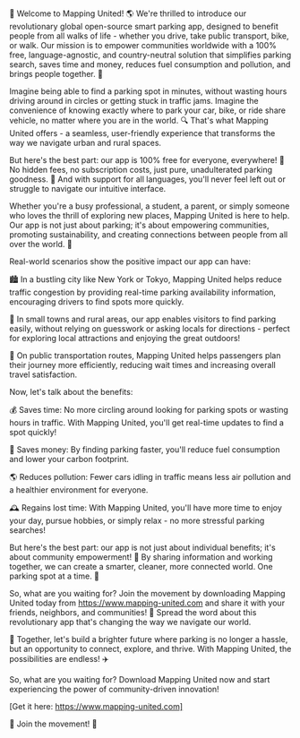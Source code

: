 🚀 Welcome to Mapping United! 🌎 We're thrilled to introduce our revolutionary global open-source smart parking app, designed to benefit people from all walks of life - whether you drive, take public transport, bike, or walk. Our mission is to empower communities worldwide with a 100% free, language-agnostic, and country-neutral solution that simplifies parking search, saves time and money, reduces fuel consumption and pollution, and brings people together. 🌟

Imagine being able to find a parking spot in minutes, without wasting hours driving around in circles or getting stuck in traffic jams. Imagine the convenience of knowing exactly where to park your car, bike, or ride share vehicle, no matter where you are in the world. 🔍 That's what Mapping United offers - a seamless, user-friendly experience that transforms the way we navigate urban and rural spaces.

But here's the best part: our app is 100% free for everyone, everywhere! 💸 No hidden fees, no subscription costs, just pure, unadulterated parking goodness. 🎉 And with support for all languages, you'll never feel left out or struggle to navigate our intuitive interface.

Whether you're a busy professional, a student, a parent, or simply someone who loves the thrill of exploring new places, Mapping United is here to help. Our app is not just about parking; it's about empowering communities, promoting sustainability, and creating connections between people from all over the world. 🌈

Real-world scenarios show the positive impact our app can have:

🏙️ In a bustling city like New York or Tokyo, Mapping United helps reduce traffic congestion by providing real-time parking availability information, encouraging drivers to find spots more quickly.

🚌 In small towns and rural areas, our app enables visitors to find parking easily, without relying on guesswork or asking locals for directions - perfect for exploring local attractions and enjoying the great outdoors!

🚂 On public transportation routes, Mapping United helps passengers plan their journey more efficiently, reducing wait times and increasing overall travel satisfaction.

Now, let's talk about the benefits:

💰 Saves time: No more circling around looking for parking spots or wasting hours in traffic. With Mapping United, you'll get real-time updates to find a spot quickly!

💸 Saves money: By finding parking faster, you'll reduce fuel consumption and lower your carbon footprint.

🌎 Reduces pollution: Fewer cars idling in traffic means less air pollution and a healthier environment for everyone.

🕰️ Regains lost time: With Mapping United, you'll have more time to enjoy your day, pursue hobbies, or simply relax - no more stressful parking searches!

But here's the best part: our app is not just about individual benefits; it's about community empowerment! 🌈 By sharing information and working together, we can create a smarter, cleaner, more connected world. One parking spot at a time. 💪

So, what are you waiting for? Join the movement by downloading Mapping United today from https://www.mapping-united.com and share it with your friends, neighbors, and communities! 📲 Spread the word about this revolutionary app that's changing the way we navigate our world.

🌟 Together, let's build a brighter future where parking is no longer a hassle, but an opportunity to connect, explore, and thrive. With Mapping United, the possibilities are endless! ✈️

So, what are you waiting for? Download Mapping United now and start experiencing the power of community-driven innovation!

[Get it here: https://www.mapping-united.com]

🌟 Join the movement! 💪